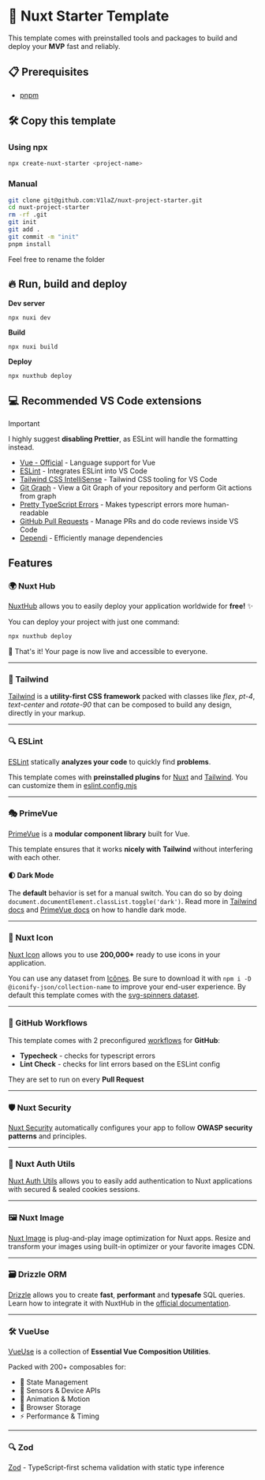 # 🚀 Nuxt Starter Template

This template comes with preinstalled tools and packages to build and deploy your **MVP** fast and reliably.

## 📋 Prerequisites
- [pnpm](https://pnpm.io/)

## 🛠️ Copy this template
### Using npx
```sh
npx create-nuxt-starter <project-name>
```
### Manual
```sh
git clone git@github.com:V1laZ/nuxt-project-starter.git
cd nuxt-project-starter
rm -rf .git
git init
git add .
git commit -m "init"
pnpm install
```
Feel free to rename the folder

## 🔥 Run, build and deploy
**Dev server**
```
npx nuxi dev
```
**Build**
```
npx nuxi build
```
**Deploy**
```
npx nuxthub deploy
```

## 💻 Recommended VS Code extensions
> [!IMPORTANT]
I highly suggest **disabling Prettier**, as ESLint will handle the formatting instead.

- [Vue - Official](https://marketplace.visualstudio.com/items?itemName=Vue.volar) - Language support for Vue
- [ESLint](https://marketplace.visualstudio.com/items?itemName=dbaeumer.vscode-eslint) - Integrates ESLint into VS Code
- [Tailwind CSS IntelliSense](https://marketplace.visualstudio.com/items?itemName=bradlc.vscode-tailwindcss) - Tailwind CSS tooling for VS Code
- [Git Graph](https://marketplace.visualstudio.com/items?itemName=mhutchie.git-graph) - View a Git Graph of your repository and perform Git actions from graph
- [Pretty TypeScript Errors](https://marketplace.visualstudio.com/items?itemName=YoavBls.pretty-ts-errors) - Makes typescript errors more human-readable
- [GitHub Pull Requests](https://marketplace.visualstudio.com/items?itemName=GitHub.vscode-pull-request-github) - Manage PRs and do code reviews inside VS Code
- [Dependi](https://marketplace.visualstudio.com/items?itemName=fill-labs.dependi) - Efficiently manage dependencies

## Features

### 🌍 Nuxt Hub
[NuxtHub](https://hub.nuxt.com/) allows you to easily deploy your application worldwide for **free!** ✨

You can deploy your project with just one command:
```sh
npx nuxthub deploy
```
🚀 That's it! Your page is now live and accessible to everyone.

---

### 🎨 Tailwind
[Tailwind](https://tailwindcss.com/) is a **utility-first CSS framework** packed with classes like *flex*, *pt-4*, *text-center* and *rotate-90* that can be composed to build any design, directly in your markup.

---

### 🔍 ESLint
[ESLint](https://eslint.org/) statically **analyzes your code** to quickly find **problems**. 

This template comes with **preinstalled plugins** for 
[Nuxt](https://eslint.nuxt.com/packages/module) and [Tailwind](https://github.com/francoismassart/eslint-plugin-tailwindcss). You can customize them in [eslint.config.mjs](./eslint.config.mjs)

---

### 🎭 PrimeVue
[PrimeVue](https://primevue.org/) is a **modular component library** built for Vue.

This template ensures that it works **nicely with** **Tailwind** without interfering with each other.

#### 🌓 Dark Mode
The **default** behavior is set for a manual switch. You can do so by doing `document.documentElement.classList.toggle('dark')`. Read more in [Tailwind docs](https://tailwindcss.com/docs/dark-mode) and [PrimeVue docs](https://primevue.org/theming/styled/#darkmode) on how to handle dark mode.

---

### 🎯 Nuxt Icon
[Nuxt Icon](https://github.com/nuxt/icon) allows you to use **200,000+** ready to use icons in your application. 

You can use any dataset from [Icônes](https://icones.js.org/). Be sure to download it with `npm i -D @iconify-json/collection-name` to improve your end-user experience. By default this template comes with the [svg-spinners dataset](https://icones.js.org/collection/svg-spinners).

---

### 🔄 GitHub Workflows
This template comes with 2 preconfigured [workflows](./.github/workflows/) for **GitHub**:
- **Typecheck** - checks for typescript errors
- **Lint Check** - checks for lint errors based on the ESLint config

They are set to run on every **Pull Request**

---

### 🛡️ Nuxt Security
[Nuxt Security](https://nuxt-security.vercel.app/) automatically configures your app to follow **OWASP security patterns** and principles.

---

### 🔐 Nuxt Auth Utils
[Nuxt Auth Utils](https://github.com/atinux/nuxt-auth-utils) allows you to easily add authentication to Nuxt applications with secured & sealed cookies sessions.

---

### 🖼️ Nuxt Image
[Nuxt Image](https://image.nuxt.com/) is plug-and-play image optimization for Nuxt apps. Resize and transform your images using built-in optimizer or your favorite images CDN.

---

### 🗃️ Drizzle ORM
[Drizzle](https://orm.drizzle.team/) allows you to create **fast**, **performant** and **typesafe** SQL queries. Learn how to integrate it with NuxtHub in the [official documentation](https://hub.nuxt.com/docs/recipes/drizzle).

---

### 🛠️ VueUse
[VueUse](https://vueuse.org/) is a collection of **Essential Vue Composition Utilities**. 

Packed with 200+ composables for:
- 🔄 State Management
- 📱 Sensors & Device APIs
- 🎯 Animation & Motion
- 💾 Browser Storage
- ⚡ Performance & Timing

---

### 🔍 Zod
[Zod](https://zod.dev/) - TypeScript-first schema validation with static type inference
